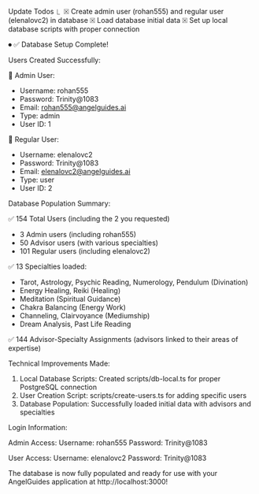 Update Todos
  ⎿  ☒ Create admin user (rohan555) and regular user (elenalovc2) in database
     ☒ Load database initial data
     ☒ Set up local database scripts with proper connection

⏺ ✅ Database Setup Complete!

  Users Created Successfully:

  🔑 Admin User:
  - Username: rohan555
  - Password: Trinity@1083
  - Email: rohan555@angelguides.ai
  - Type: admin
  - User ID: 1

  👤 Regular User:
  - Username: elenalovc2
  - Password: Trinity@1083
  - Email: elenalovc2@angelguides.ai
  - Type: user
  - User ID: 2

  Database Population Summary:

  ✅ 154 Total Users (including the 2 you requested)
  - 3 Admin users (including rohan555)
  - 50 Advisor users (with various specialties)
  - 101 Regular users (including elenalovc2)

  ✅ 13 Specialties loaded:
  - Tarot, Astrology, Psychic Reading, Numerology, Pendulum (Divination)
  - Energy Healing, Reiki (Healing)
  - Meditation (Spiritual Guidance)
  - Chakra Balancing (Energy Work)
  - Channeling, Clairvoyance (Mediumship)
  - Dream Analysis, Past Life Reading

  ✅ 144 Advisor-Specialty Assignments (advisors linked to their areas of expertise)

  Technical Improvements Made:

  1. Local Database Scripts: Created scripts/db-local.ts for proper PostgreSQL connection
  2. User Creation Script: scripts/create-users.ts for adding specific users
  3. Database Population: Successfully loaded initial data with advisors and specialties

  Login Information:

  Admin Access:
  Username: rohan555
  Password: Trinity@1083

  User Access:
  Username: elenalovc2
  Password: Trinity@1083

  The database is now fully populated and ready for use with your AngelGuides application at http://localhost:3000!
